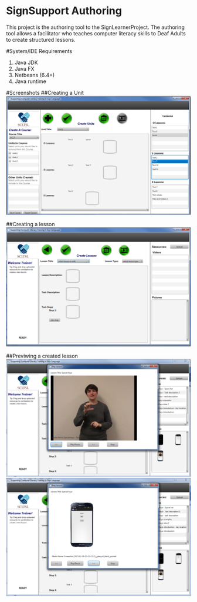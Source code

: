 # SignSupport Authoring
This project is the authoring tool to the SignLearnerProject. The authoring tool allows a facilitator who teaches computer literacy skills
to Deaf Adults to create structured lessons.

#System/IDE Requirements
  1. Java JDK
  2. Java FX
  3. Netbeans (6.4+)
  4. Java runtime

#Screenshots
##Creating a Unit
![Unit Screen](/unit_screen.png)

##Creating a lesson
![Lesson Screen](/lesson_creation.png)

##Previwing a created lesson
![Lesson Preview](/lesson_preview.png)
![Lesson Preview 2](/lesson_preview_2.png)


